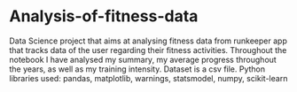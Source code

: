 # Analysis-of-fitness-data
Data Science project that aims at analysing fitness data from runkeeper app that tracks data of the user regarding their fitness activities. Throughout the notebook I have analysed my summary, my average progress throughout the years, as well as my training intensity.  Dataset is a csv file.  Python libraries used: pandas, matplotlib, warnings, statsmodel, numpy, scikit-learn
